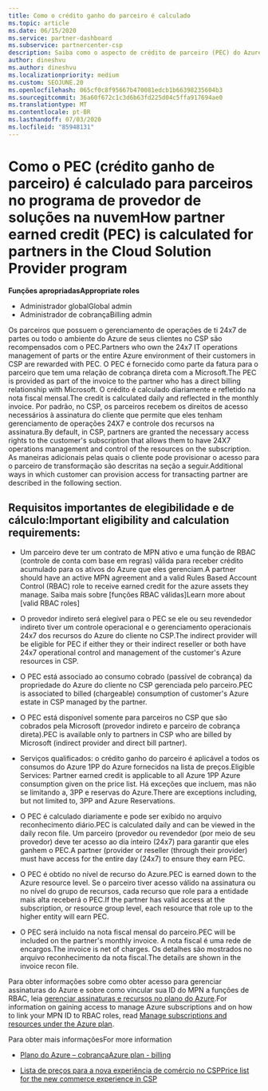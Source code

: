 ```yaml
---
title: Como o crédito ganho do parceiro é calculado
ms.topic: article
ms.date: 06/15/2020
ms.service: partner-dashboard
ms.subservice: partnercenter-csp
description: Saiba como o aspecto de crédito de parceiro (PEC) do Azure Plan é calculado. Isso inclui requisitos de qualificação para parceiros e provedores indiretos.
author: dineshvu
ms.author: dineshvu
ms.localizationpriority: medium
ms.custom: SEOJUNE.20
ms.openlocfilehash: 065cf0c8f95667b470081edcb1b66398235604b3
ms.sourcegitcommit: 36a60f672c1c3d6b63fd225d04c5ffa917694ae0
ms.translationtype: MT
ms.contentlocale: pt-BR
ms.lasthandoff: 07/03/2020
ms.locfileid: "85948131"
---
```

# <a name="how-partner-earned-credit-pec-is-calculated-for-partners-in-the-cloud-solution-provider-program"></a><span data-ttu-id="57e29-104">Como o PEC (crédito ganho de parceiro) é calculado para parceiros no programa de provedor de soluções na nuvem</span><span class="sxs-lookup"><span data-stu-id="57e29-104">How partner earned credit (PEC) is calculated for partners in the Cloud Solution Provider program</span></span>

<span data-ttu-id="57e29-105">**Funções apropriadas**</span><span class="sxs-lookup"><span data-stu-id="57e29-105">**Appropriate roles**</span></span>

- <span data-ttu-id="57e29-106">Administrador global</span><span class="sxs-lookup"><span data-stu-id="57e29-106">Global admin</span></span>
- <span data-ttu-id="57e29-107">Administrador de cobrança</span><span class="sxs-lookup"><span data-stu-id="57e29-107">Billing admin</span></span>

<span data-ttu-id="57e29-108">Os parceiros que possuem o gerenciamento de operações de ti 24x7 de partes ou todo o ambiente do Azure de seus clientes no CSP são recompensados com o PEC.</span><span class="sxs-lookup"><span data-stu-id="57e29-108">Partners who own the 24x7 IT operations management of parts or the entire Azure environment of their customers in CSP are rewarded with PEC.</span></span> <span data-ttu-id="57e29-109">O PEC é fornecido como parte da fatura para o parceiro que tem uma relação de cobrança direta com a Microsoft.</span><span class="sxs-lookup"><span data-stu-id="57e29-109">The PEC is provided as part of the invoice to the partner who has a direct billing relationship with Microsoft.</span></span> <span data-ttu-id="57e29-110">O crédito é calculado diariamente e refletido na nota fiscal mensal.</span><span class="sxs-lookup"><span data-stu-id="57e29-110">The credit is calculated daily and reflected in the monthly invoice.</span></span> <span data-ttu-id="57e29-111">Por padrão, no CSP, os parceiros recebem os direitos de acesso necessários à assinatura do cliente que permite que eles tenham gerenciamento de operações 24X7 e controle dos recursos na assinatura.</span><span class="sxs-lookup"><span data-stu-id="57e29-111">By default, in CSP, partners are granted the necessary access rights to the customer's subscription that allows them to have 24X7 operations management and control of the resources on the subscription.</span></span> <span data-ttu-id="57e29-112">As maneiras adicionais pelas quais o cliente pode provisionar o acesso para o parceiro de transformação são descritas na seção a seguir.</span><span class="sxs-lookup"><span data-stu-id="57e29-112">Additional ways in which customer can provision access for transacting partner are described in the following section.</span></span>


## <a name="important-eligibility-and-calculation-requirements"></a><span data-ttu-id="57e29-113">Requisitos importantes de elegibilidade e de cálculo:</span><span class="sxs-lookup"><span data-stu-id="57e29-113">Important eligibility and calculation requirements:</span></span>

- <span data-ttu-id="57e29-114">Um parceiro deve ter um contrato de MPN ativo e uma função de RBAC (controle de conta com base em regras) válida para receber crédito acumulado para os ativos do Azure que eles gerenciam.</span><span class="sxs-lookup"><span data-stu-id="57e29-114">A partner should have an active MPN agreement and a valid Rules Based Account Control (RBAC) role to receive earned credit for the azure assets they manage.</span></span> <span data-ttu-id="57e29-115">Saiba mais sobre [funções RBAC válidas]</span><span class="sxs-lookup"><span data-stu-id="57e29-115">Learn more about [valid RBAC roles]</span></span>

- <span data-ttu-id="57e29-116">O provedor indireto será elegível para o PEC se ele ou seu revendedor indireto tiver um controle operacional e o gerenciamento operacionais 24x7 dos recursos do Azure do cliente no CSP.</span><span class="sxs-lookup"><span data-stu-id="57e29-116">The indirect provider will be eligible for PEC if either they or their indirect reseller or both have 24x7 operational control and management of the customer's Azure resources in CSP.</span></span>

- <span data-ttu-id="57e29-117">O PEC está associado ao consumo cobrado (passível de cobrança) da propriedade do Azure do cliente no CSP gerenciada pelo parceiro.</span><span class="sxs-lookup"><span data-stu-id="57e29-117">PEC is associated to billed (chargeable) consumption of customer's Azure estate in CSP managed by the partner.</span></span> 

- <span data-ttu-id="57e29-118">O PEC está disponível somente para parceiros no CSP que são cobrados pela Microsoft (provedor indireto e parceiro de cobrança direta).</span><span class="sxs-lookup"><span data-stu-id="57e29-118">PEC is available only to partners in CSP who are billed by Microsoft (indirect provider and direct bill partner).</span></span>

- <span data-ttu-id="57e29-119">Serviços qualificados: o crédito ganho do parceiro é aplicável a todos os consumos do Azure 1PP do Azure fornecidos na lista de preços.</span><span class="sxs-lookup"><span data-stu-id="57e29-119">Eligible Services: Partner earned credit is applicable to all Azure 1PP Azure consumption given on the price list.</span></span> <span data-ttu-id="57e29-120">Há exceções que incluem, mas não se limitando a, 3PP e reservas do Azure.</span><span class="sxs-lookup"><span data-stu-id="57e29-120">There are exceptions including, but not limited to, 3PP and Azure Reservations.</span></span>

- <span data-ttu-id="57e29-121">O PEC é calculado diariamente e pode ser exibido no arquivo reconhecimento diário.</span><span class="sxs-lookup"><span data-stu-id="57e29-121">PEC is calculated daily and can be viewed in the daily recon file.</span></span> <span data-ttu-id="57e29-122">Um parceiro (provedor ou revendedor (por meio de seu provedor) deve ter acesso ao dia inteiro (24x7) para garantir que eles ganhem o PEC.</span><span class="sxs-lookup"><span data-stu-id="57e29-122">A partner (provider or reseller (through their provider) must have access for the entire day (24x7) to ensure they earn PEC.</span></span>

- <span data-ttu-id="57e29-123">O PEC é obtido no nível de recurso do Azure.</span><span class="sxs-lookup"><span data-stu-id="57e29-123">PEC is earned down to the Azure resource level.</span></span> <span data-ttu-id="57e29-124">Se o parceiro tiver acesso válido na assinatura ou no nível do grupo de recursos, cada recurso que role para a entidade mais alta receberá o PEC.</span><span class="sxs-lookup"><span data-stu-id="57e29-124">If the partner has valid access at the subscription, or resource group level, each resource that role up to the higher entity will earn PEC.</span></span> 

- <span data-ttu-id="57e29-125">O PEC será incluído na nota fiscal mensal do parceiro.</span><span class="sxs-lookup"><span data-stu-id="57e29-125">PEC will be included on the partner's monthly invoice.</span></span> <span data-ttu-id="57e29-126">A nota fiscal é uma rede de encargos.</span><span class="sxs-lookup"><span data-stu-id="57e29-126">The invoice is net of charges.</span></span> <span data-ttu-id="57e29-127">Os detalhes são mostrados no arquivo reconhecimento da nota fiscal.</span><span class="sxs-lookup"><span data-stu-id="57e29-127">The details are shown in the invoice recon file.</span></span>

<span data-ttu-id="57e29-128">Para obter informações sobre como obter acesso para gerenciar assinaturas do Azure e sobre como vincular sua ID do MPN a funções de RBAC, leia [gerenciar assinaturas e recursos no plano do Azure](azure-plan-manage.md).</span><span class="sxs-lookup"><span data-stu-id="57e29-128">For information on gaining access to manage Azure subscriptions and on how to link your MPN ID to RBAC roles, read [Manage subscriptions and resources under the Azure plan](azure-plan-manage.md).</span></span>

<span data-ttu-id="57e29-129">Para obter mais informações</span><span class="sxs-lookup"><span data-stu-id="57e29-129">For more information</span></span>

- [<span data-ttu-id="57e29-130">Plano do Azure – cobrança</span><span class="sxs-lookup"><span data-stu-id="57e29-130">Azure plan - billing</span></span>](azure-plan-billing.md)

- [<span data-ttu-id="57e29-131">Lista de preços para a nova experiência de comércio no CSP</span><span class="sxs-lookup"><span data-stu-id="57e29-131">Price list for the new commerce experience in CSP </span></span>](azure-plan-price-list.md)